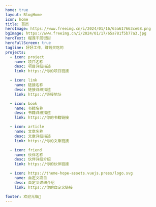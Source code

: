 ```yaml
---
home: true
layout: BlogHome
icon: home
title: 首页
heroImage: https://www.freeimg.cn/i/2024/01/16/65a617663ce68.png
bgImage: https://www.freeimg.cn/i/2024/01/17/65a781f5b77a3.jpg
heroText: 榴莲千层很甜
heroFullScreen: true
tagline: 好好工作，赚钱买吃的
projects:
  - icon: project
    name: 项目名称
    desc: 项目详细描述
    link: https://你的项目链接

  - icon: link
    name: 链接名称
    desc: 链接详细描述
    link: https://链接地址

  - icon: book
    name: 书籍名称
    desc: 书籍详细描述
    link: https://你的书籍链接

  - icon: article
    name: 文章名称
    desc: 文章详细描述
    link: https://你的文章链接

  - icon: friend
    name: 伙伴名称
    desc: 伙伴详细介绍
    link: https://你的伙伴链接

  - icon: https://theme-hope-assets.vuejs.press/logo.svg
    name: 自定义项目
    desc: 自定义详细介绍
    link: https://你的自定义链接

footer: 欢迎光临👏
---
```

